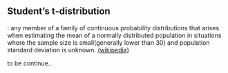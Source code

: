 ## Student’s t-distribution

: any member of a family of continuous probability distributions that arises when estimating the mean of a normally distributed population 
in situations where the sample size is small(generally lower than 30) and population standard deviation is unknown. [(wikipedia)](https://en.wikipedia.org/wiki/Student%27s_t-distribution)

to be continue..
